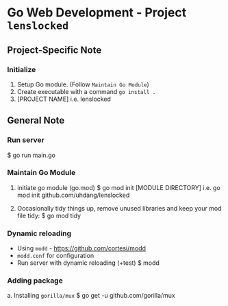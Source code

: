 # Go Web Development - Project `lenslocked`

## Project-Specific Note

### Initialize

1. Setup Go module. (Follow `Maintain Go Module`)
2. Create executable with a command `go install .`
3. [PROJECT NAME]
i.e. lenslocked


## General Note

### Run server
$ go run main.go

### Maintain Go Module
1. initiate go module (go.mod)
$ go mod init [MODULE DIRECTORY] 
i.e. go mod init github.com/uhdang/lenslocked

2. Occasionally tidy things up, remove unused libraries and keep your mod file tidy:
$ go mod tidy

### Dynamic reloading
- Using `modd` - https://github.com/cortesi/modd
- `modd.conf` for configuration
- Run server with dynamic reloading (+test)
  $ modd

### Adding package
a. Installing `gorilla/mux`
$ go get -u github.com/gorilla/mux
